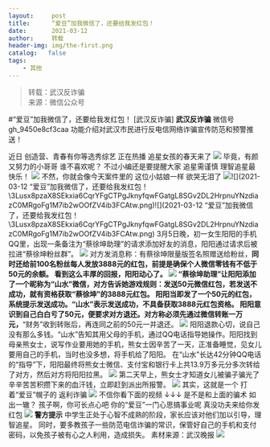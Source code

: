 ```yaml
---
layout:     post
title:      “爱豆”加我微信了，还要给我发红包！
date:       2021-03-12
author:     转载
header-img: img/the-first.png
catalog:   false
tags:
    - 其他
---
```


<blockquote><p>转载：武汉反诈骗<br>
来源：微信公众号</p></blockquote>

#“爱豆”加我微信了，还要给我发红包！
[武汉反诈骗]
**武汉反诈骗**
微信号gh_9450e8cf3caa
功能介绍对武汉市民进行反电信网络诈骗宣传防范和预警推送！

近日
创造营、青春有你等选秀综艺
正在热播
追星女孩的春天来了
![]({{site.baseurl}}/postimg/3Lusx8pzaX8SEkxia6CqrYFgCTPgJknyfib5ibdchURZ7QZn2QGticEcUKeKY1eY5icvPMpAGCq8WOE3T8RkaNiaB7Mg.jpeg)
毕竟，有颜又努力的小哥哥
谁不喜欢呢？
不过小编还是要提醒大家
追星需谨慎
理智追星最快乐！
![]({{site.baseurl}}/postimg/3Lusx8pzaX8SEkxia6CqrYFgCTPgJknyfnlg4TIuMJuFoQ80kNGADoj6icMzOt7fr2e3BxBQF2GhXURAHKj7C8wA.jpeg)
不然，你就会像今天案件里的
这位小姑娘一样
欲哭无泪了
![]({{site.baseurl}}/postimg/3Lusx8pzaX8SEkxia6CqrYFgCTPgJknyfqwFGatgL8SGv2DL2HrpnuYNzdiazC0MRgoFg1M7ib2wOOfZV4ib3FCAtw.png)![](2021-03-12
“爱豆”加我微信了，还要给我发红包！\\3Lusx8pzaX8SEkxia6CqrYFgCTPgJknyfqwFGatgL8SGv2DL2HrpnuYNzdiazC0MRgoFg1M7ib2wOOfZV4ib3FCAtw.png)![](2021-03-12
“爱豆”加我微信了，还要给我发红包！\\3Lusx8pzaX8SEkxia6CqrYFgCTPgJknyfqwFGatgL8SGv2DL2HrpnuYNzdiazC0MRgoFg1M7ib2wOOfZV4ib3FCAtw.png)
3月5日晚，初一女生阳阳的手机QQ里，出现一条备注为“蔡徐坤助理”的请求添加好友的消息，阳阳通过请求后被拉进“蔡徐坤粉丝群”。
![]({{site.baseurl}}/postimg/3Lusx8pzaX8SEkxia6CqrYFgCTPgJknyfQz8cLqaiaLv9mwmYOMSq6rntb0d7mnT4EKRuP9diaaUHEPy2DhMa2JZQ.gif)
对方发消息称：有蔡徐坤限量版签名照赠送给粉丝，**同时还给前100名粉丝每人发放3888元的红包，**前提是确保个人微信零钱有不低于50元的余额。
看到这么丰厚的回报，阳阳动心了。
![]({{site.baseurl}}/postimg/3Lusx8pzaX8SEkxia6CqrYFgCTPgJknyfPJEftM1FG4fuRyEqTnicsrdXxH1bBRttXEXb1hnFqMDMyAdlpASa5xA.jpeg)
“蔡徐坤助理”让阳阳添加了一个昵称为“山水”微信，对方告诉她游戏规则：**发送50元微信红包，若发送不成功，就有资格获取“蔡徐坤”的3888元红包。**
阳阳当即发了一个50元的红包，系统提示发送成功。“山水”表示发送成功，不具备获取3888元红包资格。
阳阳意识到自己白白亏了50元，便要求对方退还。对方称**必须先通过微信转账一万元，**“财务”收到转账后，再连同之前的50元一并退还。
![]({{site.baseurl}}/postimg/3Lusx8pzaX8SEkxia6CqrYFgCTPgJknyfeW4soQqtdia4ofs8NSxS79FtNdZJUJUNWia8PMt9oXqiaF6YMbqAJicjag.jpeg)
阳阳退款心切，说自己没有那么多钱。“山水”告知其用父母的手机，通过QQ电话指导她操作。阳阳找到母亲熊女士，说写作业要用她的手机，熊女士因辛苦了一天，正准备睡觉，见女儿要用自己的手机，当时也没多想，将手机给了阳阳。
在“山水”长达42分钟QQ电话的“指导”下，阳阳最终将熊女士微信、支付宝和银行卡上共13.9万多元分多次转给了对方，然后对方将阳阳拉黑。
![]({{site.baseurl}}/postimg/3Lusx8pzaX8SEkxia6CqrYFgCTPgJknyfdMsibRPNbrRxt4P7Uiar0ibPW9Q2ibsJWOnbnlZfNaYcCYj5hOhIB3DCvg.jpeg)
第二天早上，熊女士才知道女儿被骗子骗光了辛辛苦苦积攒下来的血汗钱，立即赶到派出所报警。
![]({{site.baseurl}}/postimg/3Lusx8pzaX8SEkxia6CqrYFgCTPgJknyfsv0K0zWOrHia9wglMOST8MBZ7m10YCyHaLvD8WK5ePK2LADDFtRNPNw.jpeg)
其实，这就是一个
打着“爱豆”幌子的
返利诈骗
![]({{site.baseurl}}/postimg/3Lusx8pzaX8SEkxia6CqrYFgCTPgJknyfGR54IaxG6Im6Gvgh9wic6uuZdrr9Kxlly5ArTVXBshMTNRE9NzHerKg.png)
不信你看下面的视频
↓↓↓
是不是和上面的骗术
如出一辙？
孩子啊，你可长点心吧
你的“爱豆”一门心思搞事业呢
真没功夫来给你发红包
![]({{site.baseurl}}/postimg/3Lusx8pzaX8SEkxia6CqrYFgCTPgJknyf1tenTpegrGnc65OmefYpDXSSfha4gOpGt9icegkO3tsrYfejoB0k6Lg.png)
**警方提示**
中学生正处于心智不成熟的阶段，家长应该对他们加以引导，理智追星。
同时，要多教孩子一些防范电信诈骗的常识，保管好自己的手机和支付密码，以免孩子被有心之人利用，造成损失。
素材来源：武汉晚报
![]({{site.baseurl}}/postimg/8wBAcE4t1v7fsCtAndPmFHkwyzYfjFib5jr3R0TVbqAcOckh18N1WzmGNgeksnibIianlzWIjV8emc3gZEk2LibNIg.jpeg)
